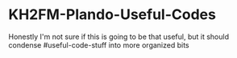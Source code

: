 # KH2FM-Plando-Useful-Codes

Honestly I'm not sure if this is going to be that useful, but it should condense #useful-code-stuff into more organized bits
